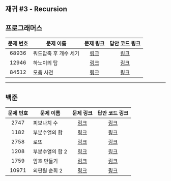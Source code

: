 ## 재귀 #3 - Recursion

프로그래머스
----------
| 문제 번호 | 문제 이름 | 문제 링크 | 답안 코드 링크 |
|:---:|---|:---:|:---:|
| 68936 | 쿼드압축 후 개수 세기 | [링크](https://school.programmers.co.kr/learn/courses/30/lessons/68936) | [링크](https://github.com/nicky-day/CodingTest/blob/main/src/main/java/org/example/recursion/programmers/001-%EC%BF%BC%EB%93%9C%EC%95%95%EC%B6%95_%ED%9B%84_%EA%B0%9C%EC%88%98_%EC%84%B8%EA%B8%B0.java) |
| 12946 | 하노이의 탑 | [링크](https://school.programmers.co.kr/learn/courses/30/lessons/12946) | [링크](https://github.com/nicky-day/CodingTest/blob/main/src/main/java/org/example/recursion/programmers/002-%ED%95%98%EB%85%B8%EC%9D%B4%EC%9D%98_%ED%83%91.java) |
| 84512 | 모음 사전 | [링크](https://school.programmers.co.kr/learn/courses/30/lessons/84512) | [링크](https://github.com/nicky-day/CodingTest/blob/main/src/main/java/org/example/recursion/programmers/003-%EB%AA%A8%EC%9D%8C_%EC%82%AC%EC%A0%84.java) |
----------

백준
------------
| 문제 번호 | 문제 이름 | 문제 링크 | 답안 코드 링크 |
|:---:|---|:---:|:---:|
|  2747 | 피보나치 수 | [링크](https://www.acmicpc.net/problem/2747) | [링크](https://github.com/nicky-day/CodingTest/blob/main/src/main/java/org/example/recursion/boj/001-%ED%94%BC%EB%B3%B4%EB%82%98%EC%B9%98_%EC%88%98.java) | 
|  1182 | 부분수열의 합 | [링크](https://www.acmicpc.net/problem/1182) | [링크](https://github.com/nicky-day/CodingTest/blob/main/src/main/java/org/example/recursion/boj/002-%EB%B6%80%EB%B6%84%EC%88%98%EC%97%B4%EC%9D%98_%ED%95%A9.java) | 
|  2758 | 로또 | [링크](https://www.acmicpc.net/problem/2758) | [링크](https://github.com/nicky-day/CodingTest/blob/main/src/main/java/org/example/recursion/boj/003-%EB%A1%9C%EB%98%90.java) |
|  1208 | 부분수열의 합 2 | [링크](https://www.acmicpc.net/problem/1208) | [링크](https://github.com/nicky-day/CodingTest/blob/main/src/main/java/org/example/recursion/boj/004-%EB%B6%80%EB%B6%84%EC%88%98%EC%97%B4%EC%9D%98_%ED%95%A9_2.java) |
|  1759 | 암호 만들기 | [링크](https://www.acmicpc.net/problem/1759) | [링크](https://github.com/nicky-day/CodingTest/blob/main/src/main/java/org/example/recursion/boj/005-%EC%95%94%ED%98%B8_%EB%A7%8C%EB%93%A4%EA%B8%B0.java) |
| 10971 | 외판원 순회 2 | [링크](https://www.acmicpc.net/problem/10971) | [링크](https://github.com/nicky-day/CodingTest/blob/main/src/main/java/org/example/recursion/boj/006-%EC%99%B8%ED%8C%90%EC%9B%90_%EC%88%9C%ED%9A%8C_2.java) |

